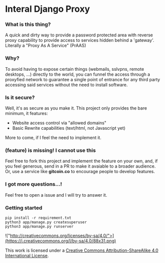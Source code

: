 # Interal Django Proxy

### What is this thing?
A quick and dirty way to provide a password protected area with reverse proxy capability to provide access to services hidden behind a 'gateway'.
Literally a "Proxy As A Service" (PrAAS)

### Why?
To avoid having to expose certain things (webmails, sslvpns, remote desktops, ...) directly to the world, you can funnel the access through a proxyfied network to guarantee a single point of entrance for any third party accessing said services without the need to install software.

### Is it secure?
Well, it's as secure as you make it. This project only provides the bare minimum, it features:

- Website access control via "allowed domains"
- Basic Rewrite capabilities (text/html, not Javascript yet)

More to come, if I feel the need to implement it.

### (feature) is missing! I cannot use this
Feel free to fork this project and implement the feature on your own, and, if you feel generous, send in a PR to make it avaiable to a broader audience.
Or, use a service like **gitcoin.co** to encourage people to develop features.

### I got more questions...!
Feel free to open a issue and I will try to answer it.

### Getting started

```
pip install -r requirement.txt
python3 app/manage.py createsuperuser
python3 app/manage.py runserver
```

!["http://creativecommons.org/licenses/by-sa/4.0/">](https://i.creativecommons.org/l/by-sa/4.0/88x31.png)

This work is licensed under a [Creative Commons Attribution-ShareAlike 4.0 International License](http://creativecommons.org/licenses/by-sa/4.0/).